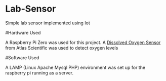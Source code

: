 # Lab-Sensor
Simple lab sensor implemented using Iot

#Hardware Used

A Raspberry Pi Zero was used for this project. A [Dissolved Oxygen Sensor](https://www.atlas-scientific.com/product_pages/kits/do_kit.html) from Atlas Scientific was used to detect oxygen levels

#Software Used

A LAMP (Linux Apache Mysql PHP) environment was set up for the raspberry pi running as a server.
